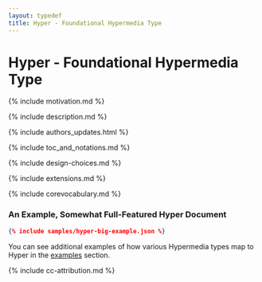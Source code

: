 ```yaml
---
layout: typedef
title: Hyper - Foundational Hypermedia Type
---
```


# Hyper - Foundational Hypermedia Type

{% include motivation.md %}

{% include description.md %}

{% include authors_updates.html %}

{% include toc_and_notations.md %}

{% include design-choices.md %}

{% include extensions.md %}

{% include corevocabulary.md %}

### An Example, Somewhat Full-Featured Hyper Document

```json
{% include samples/hyper-big-example.json %}
```

You can see additional examples of how various Hypermedia types map to Hyper
in the [examples](/examples) section.

{% include cc-attribution.md %}
